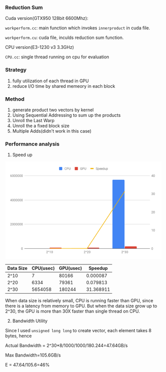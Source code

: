 ### Reduction Sum

Cuda version(GTX950 128bit 6600Mhz):

`workperform.cc`: main function which invokes `innerproduct` in cuda file.

`workperform.cu`: cuda file, inculds reduction sum function.

CPU version(E3-1230 v3 3.3GHz)

`CPU.cc`: single thread running on cpu for evaluation

### Strategy

1. fully utilization of each thread in GPU
2. reduce I/O time by shared memeory in each block

### Method

1. generate product two vectors by kernel
2. Using Sequential Addressing to sum up the products
3. Unroll the Last Warp
4. Unroll the a fixed block size
5. Multiple Adds(didn't work in this case)

### Performance analysis

1. Speed up

![img](imgs/chart.png)

| Data Size | CPU(usec) | GPU(usec) | Speedup   | 
|-----------|-----------|-----------|-----------| 
| 2^10      | 7         | 80166     | 0.000087  | 
| 2^20      | 6334      | 79361     | 0.079813  | 
| 2^30      | 5654058   | 180244    | 31.368911 | 

When data size is relatively small, CPU is running faster than GPU, since there is a latency from memory to GPU. But when the data size grow up to 2^30, the GPU is more than 30X faster than single thread on CPU. 

2. Bandwidth Utility

Since I used `unsigned long long` to create vector, each element takes 8 bytes, hence 

Actual Bandwidth = 2^30\*8/1000/1000/180.244=47.64GB/s

Max Bandwidth=105.6GB/s

E = 47.64/105.6=46%
